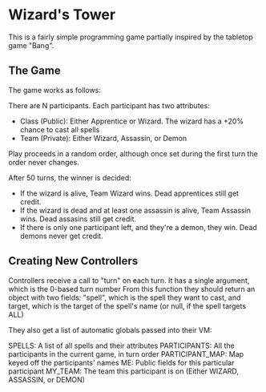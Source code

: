 # Wizard's Tower
This is a fairly simple programming game partially inspired by the tabletop game "Bang".

## The Game
The game works as follows:

There are N participants. Each participant has two attributes:

* Class (Public): Either Apprentice or Wizard. The wizard has a +20% chance to cast all spells
* Team (Private): Either Wizard, Assassin, or Demon

Play proceeds in a random order, although once set during the first turn the order never changes.

After 50 turns, the winner is decided:

* If the wizard is alive, Team Wizard wins. Dead apprentices still get credit.
* If the wizard is dead and at least one assassin is alive, Team Assassin wins. Dead assasins still get credit.
* If there is only one participant left, and they're a demon, they win. Dead demons never get credit.

## Creating New Controllers
Controllers receive a call to "turn" on each turn. It has a single argument, which is the 0-based turn number
From this function they should return an object with two fields: "spell", which is the spell they want to cast, and target, which is the target of the spell's name (or null, if the spell targets ALL)

They also get a list of automatic globals passed into their VM:

SPELLS: A list of all spells and their attributes
PARTICIPANTS: All the participants in the current game, in turn order
PARTICIPANT_MAP: Map keyed off the participants' names
ME: Public fields for this particular participant
MY_TEAM: The team this participant is on (Either WIZARD, ASSASSIN, or DEMON)